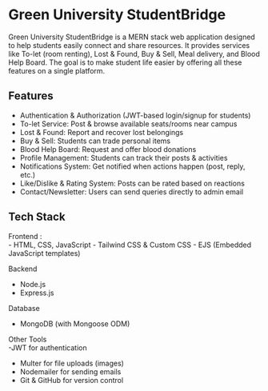
<h1>Green University StudentBridge</h1>
Green University StudentBridge is a MERN stack web application designed to help students easily connect and share resources. It provides services like To-let (room renting), Lost & Found, Buy & Sell, Meal delivery, and Blood Help Board. The goal is to make student life easier by offering all these features on a single platform.

<h2>Features</h2>

- Authentication & Authorization (JWT-based login/signup for students)
- To-let Service: Post & browse available seats/rooms near campus
- Lost & Found: Report and recover lost belongings
- Buy & Sell: Students can trade personal items
- Blood Help Board: Request and offer blood donations
- Profile Management: Students can track their posts & activities
- Notifications System: Get notified when actions happen (post, reply, etc.)
- Like/Dislike & Rating System: Posts can be rated based on reactions
- Contact/Newsletter: Users can send queries directly to admin email

<h2>Tech Stack</h2>
Frontend : <br>
- HTML, CSS, JavaScript
- Tailwind CSS & Custom CSS
- EJS (Embedded JavaScript templates)

Backend<br>
- Node.js
- Express.js

Database <br>
- MongoDB (with Mongoose ODM)

Other Tools <br>
-JWT for authentication
- Multer for file uploads (images)
- Nodemailer for sending emails
- Git & GitHub for version control

